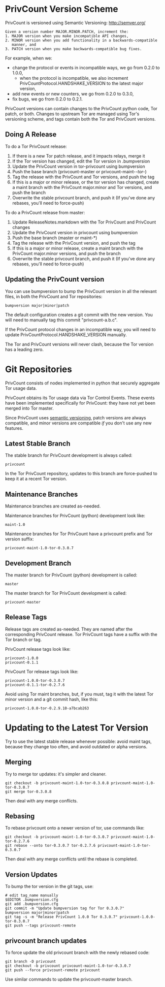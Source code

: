# PrivCount Version Scheme

PrivCount is versioned using Semantic Versioning: http://semver.org/

    Given a version number MAJOR.MINOR.PATCH, increment the:
    1. MAJOR version when you make incompatible API changes,
    2. MINOR version when you add functionality in a backwards-compatible
       manner, and
    3. PATCH version when you make backwards-compatible bug fixes.

For example, when we:
* change the protocol or events in incompatible ways, we go from 0.2.0 to
  1.0.0,
  * when the protocol is incompatible, we also increment
    PrivCountProtocol.HANDSHAKE_VERSION to the latest major version,
* add new events or new counters, we go from 0.2.0 to 0.3.0,
* fix bugs, we go from 0.2.0 to 0.2.1.

PrivCount versions can contain changes to the PrivCount python code, Tor patch,
or both. Changes to upstream Tor are managed using Tor's versioning scheme,
and tags contain both the Tor and PrivCount versions.

## Doing A Release

To do a Tor PrivCount release:
1. If there is a new Tor patch release, and it impacts relays, merge it
2. If the Tor version has changed, edit the Tor version in .bumpversion
3. Update the PrivCount version in tor-privcount using bumpversion
4. Push the base branch (privcount-master or privcount-maint-*-tor-*)
5. Tag the release with the PrivCount and Tor versions, and push the tag
6. If this is a major or minor release, or the tor version has changed,
   create a maint branch with the PrivCount major.minor and Tor versions,
   and push the branch
7. Overwrite the stable privcount branch, and push it
   (If you've done any rebases, you'll need to force-push)

To do a PrivCount release from master:
1. Update ReleaseNotes.markdown with the Tor PrivCount and PrivCount changes
2. Update the PrivCount version in privcount using bumpversion
3. Push the base branch (master or maint-*)
4. Tag the release with the PrivCount version, and push the tag
5. If this is a major or minor release, create a maint branch with the
   PrivCount major.minor versions, and push the branch
6. Overwrite the stable privcount branch, and push it
   (If you've done any rebases, you'll need to force-push)

## Updating the PrivCount version

You can use bumpversion to bump the PrivCount version in all the relevant
files, in both the PrivCount and Tor repositories:

    bumpversion major|minor|patch

The default configuration creates a git commit with the new version.
You will need to manually tag this commit "privcount-a.b.c".

If the PrivCount protocol changes in an incompatible way, you will need to
update PrivCountProtocol.HANDSHAKE_VERSION manually.

The Tor and PrivCount versions will never clash, because the Tor version has
a leading zero.

# Git Repositories

PrivCount consists of nodes implemented in python that securely aggregate Tor
usage data.

PrivCount obtains its Tor usage data via Tor Control Events. These events have
been implemented specifically for PrivCount: they have not yet been merged into
Tor master.

Since PrivCount uses [semantic versioning](http://semver.org), patch versions
are always compatible, and minor versions are compatible *if* you don't use
any new features.

## Latest Stable Branch

The stable branch for PrivCount development is always called:

    privcount

In the Tor PrivCount repository, updates to this branch are force-pushed to
keep it at a recent Tor version.

## Maintenance Branches

Maintenance branches are created as-needed.

Maintenance branches for PrivCount (python) development look like:

    maint-1.0

Maintenance branches for Tor PrivCount have a privcount prefix and Tor version
suffix:

    privcount-maint-1.0-tor-0.3.0.7

## Development Branch

The master branch for PrivCount (python) development is called:

    master

The master branch for Tor PrivCount development is called:

    privcount-master

## Release Tags

Release tags are created as-needed. They are named after the corresponding
PrivCount release. Tor PrivCount tags have a suffix with the Tor branch or tag.

PrivCount release tags look like:

    privcount-1.0.0
    privcount-0.1.1

PrivCount Tor release tags look like:

    privcount-1.0.0-tor-0.3.0.7
    privcount-0.1.1-tor-0.2.7.6

Avoid using Tor maint branches, but, if you must, tag it with the latest Tor
minor version and a git commit hash, like this:

    privcount-1.0.0-tor-0.2.9.10-a7bcab263

# Updating to the Latest Tor Version

Try to use the latest stable release whenever possible: avoid maint tags,
because they change too often, and avoid outdated or alpha versions.

## Merging
Try to merge tor updates: it's simpler and cleaner.
```
git checkout -b privcount-maint-1.0-tor-0.3.0.8 privcount-maint-1.0-tor-0.3.0.7
git merge tor-0.3.0.8
```
Then deal with any merge conflicts.

## Rebasing

To rebase privcount onto a newer version of tor, use commands like:
```
git checkout -b privcount-maint-1.0-tor-0.3.0.7 privcount-maint-1.0-tor-0.2.7.6
git rebase --onto tor-0.3.0.7 tor-0.2.7.6 privcount-maint-1.0-tor-0.3.0.7
```
Then deal with any merge conflicts until the rebase is completed.

## Version Updates

To bump the tor version in the git tags, use:
```
# edit tag_name manually
$EDITOR .bumpversion.cfg
git add .bumpversion.cfg
git commit -m "Update bumpversion tag for Tor 0.3.0.7"
bumpversion major|minor|patch
git tag -s -m "Release PrivCount 1.0.0 Tor 0.3.0.7" privcount-1.0.0-tor-0.3.0.7
git push --tags privcount-remote
```

## privcount branch updates

To force update the old privcount branch with the newly rebased code:
```
git branch -D privcount
git checkout -b privcount privcount-maint-1.0-tor-0.3.0.7
git push --force privcount-remote privcount
```

Use similar commands to update the privcount-master branch.
